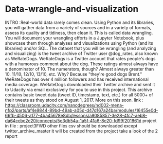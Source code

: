 # Data-wrangle-and-visualization
INTRO :Real-world data rarely comes clean. Using Python and its libraries, you will gather data from a variety of sources and in a variety of formats, assess its quality and tidiness, then clean it. This is called data wrangling. You will document your wrangling efforts in a Jupyter Notebook, plus showcase them through analyses and visualizations using Python (and its libraries) and/or SQL.  The dataset that you will be wrangling (and analyzing and visualizing) is the tweet archive of Twitter user @dog_rates, also known as WeRateDogs. WeRateDogs is a Twitter account that rates people's dogs with a humorous comment about the dog. These ratings almost always have a denominator of 10. The numerators, though? Almost always greater than 10. 11/10, 12/10, 13/10, etc. Why? Because "they're good dogs Brent." WeRateDogs has over 4 million followers and has received international media coverage.  WeRateDogs downloaded their Twitter archive and sent it to Udacity via email exclusively for you to use in this project. This archive contains basic tweet data (tweet ID, timestamp, text, etc.) for all 5000+ of their tweets as they stood on August 1, 2017. More on this soon. link : https://classroom.udacity.com/nanodegrees/nd002-mena-nfp2/parts/af4e9844-89bd-49ab-a05d-d47d167a24ba/modules/16455e0d-66fb-4506-a177-4ba45678e8db/lessons/a8085857-3e28-4fc7-aeb8-da64ccbc2e20/concepts/5e3db54a-1a5f-41a6-8e20-fd99f201861d
project in file : project3FWD 
other files csv should be downloaded except twitter_archive_master it will be created from the project
take a look of the 2 report
